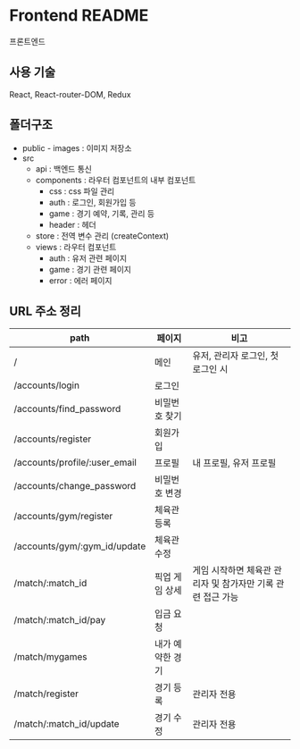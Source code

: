 # Frontend README

프론트엔드

## 사용 기술

React, React-router-DOM, Redux



## 폴더구조

- public - images : 이미지 저장소
- src
  - api : 백엔드 통신
  - components : 라우터 컴포넌트의 내부 컴포넌트
    - css : css 파일 관리
    - auth : 로그인, 회원가입 등
    - game : 경기 예약, 기록, 관리 등
    - header : 헤더
  - store : 전역 변수 관리 (createContext)
  - views : 라우터 컴포넌트
    - auth : 유저 관련 페이지
    - game : 경기 관련 페이지
    - error : 에러 페이지



## URL 주소 정리

| path                          | 페이지           | 비고                                                        |
| ----------------------------- | ---------------- | ----------------------------------------------------------- |
| /                             | 메인             | 유저, 관리자 로그인, 첫 로그인 시                           |
| /accounts/login               | 로그인           |                                                             |
| /accounts/find_password       | 비밀번호 찾기    |                                                             |
| /accounts/register            | 회원가입         |                                                             |
| /accounts/profile/:user_email | 프로필           | 내 프로필, 유저 프로필                                      |
| /accounts/change_password     | 비밀번호 변경    |                                                             |
| /accounts/gym/register        | 체육관 등록      |                                                             |
| /accounts/gym/:gym_id/update  | 체육관 수정      |                                                             |
| /match/:match_id              | 픽업 게임 상세   | 게임 시작하면 체육관 관리자 및 참가자만 기록 관련 접근 가능 |
| /match/:match_id/pay          | 입금 요청        |                                                             |
| /match/mygames                | 내가 예약한 경기 |                                                             |
| /match/register               | 경기 등록        | 관리자 전용                                                 |
| /match/:match_id/update       | 경기 수정        | 관리자 전용                                                 |

